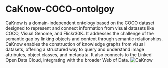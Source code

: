 # CaKnow-COCO-ontolgoy
CaKnow is a domain-independent ontology based on the COCO dataset designed to represent and connect information from visual datasets like COCO, Visual Genome, and Flickr30K. It addresses the challenge of the semantic gap by linking objects and context through semantic relationships. CaKnow enables the construction of knowledge graphs from visual datasets, offering a structured way to query and understand image attributes, object classes, and metadata. It also connects to the Linked Open Data Cloud, integrating with the broader Web of Data.
![CaKnow](https://github.com/user-attachments/assets/7dade7f4-a194-452d-93f8-22fe57460141)
